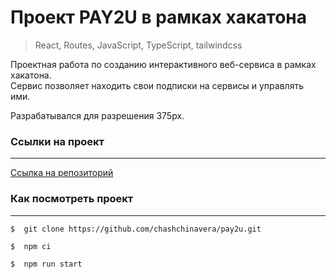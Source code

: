 # **Проект PAY2U в рамках хакатона**
>React, Routes, JavaScript, TypeScript, tailwindcss

Проектная работа по созданию интерактивного веб-сервиса в рамках хакатона.  
Сервис позволяет находить свои подписки на сервисы и управлять ими.

Разрабатывался для разрешения 375px.


### **Ссылки на проект**
***
[Ссылка на репозиторий](https://github.com/chashchinavera/pay2u)   


### **Как посмотреть проект**
***
```
$  git clone https://github.com/chashchinavera/pay2u.git
```
```
$  npm ci
```
```
$  npm run start
```